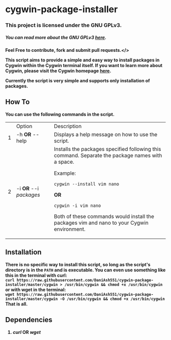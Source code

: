 # cygwin-package-installer

### This project is licensed under the GNU GPLv3.
##### You can read more about the GNU GPLv3 <a href="https://www.gnu.org/licenses/gpl-3.0.en.html">here</a>.

<b>Feel Free to contribute, fork and submit pull requests.</>

This script aims to provide a simple and easy way to install packages in Cygwin within the Cygwin terminal itself.
If you want to learn more about Cygwin, please visit the Cygwin homepage <a href="https://cygwin.com/">here</a>.

Currently the script is very simple and supports only installation of packages.

## How To
You can use the following commands in the script.

<table>
  <tr>
    <td>
    <td>Option
    <td>Description
  </tr>
  <tr>
   <td>1
   <td>-h <b>OR</b> --help
   <td>Displays a help message on how to use the script.
  </tr>
  <tr>
   <td>2
   <td>-i <b>OR</b> --i <i>packages</i>
   <td>Installs the packages specified following this command. Separate the package names with a space. <p>Example: <pre><code>cygwin --install vim nano</code></pre></p><p><b>OR</b><pre><code>cygwin -i vim nano</code></pre><p>Both of these commands would install the packages vim and nano to your Cygwin environment.
  </tr>
</table>

## Installation
There is no specific way to install this script, so long as the script's directory is in the `PATH` and is executable.
You can even use something like this in the terminal with curl: <br>
`curl https://raw.githubusercontent.com/DaniAsh551/cygwin-package-installer/master/cygwin > /usr/bin/cygwin && chmod +x /usr/bin/cygwin` <br>
or with wget in the terminal: <br>
`wget https://raw.githubusercontent.com/DaniAsh551/cygwin-package-installer/master/cygwin -O /usr/bin/cygwin && chmod +x /usr/bin/cygwin`<br>
That is all.

## Dependencies
1.  <i>curl</i> <b>OR</b> <i>wget</i>
